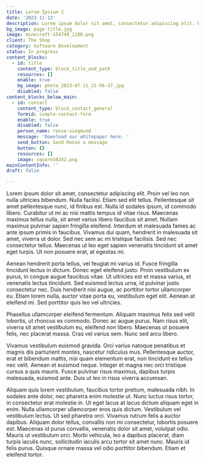 ```yaml
---
title: Lorum Ipsium 2
date: '2023-11-13'
description: Lorem ipsum dolor sit amet, consectetur adipiscing elit. Proin vel leo non.
bg_image: page-title.jpg
image: minecraft-154749_1280.png
client: The Shop
category: Software Development
status: In progress
content_blocks:
  - id: title
    content_type: block_title_and_path
    resources: []
    enable: true
    bg_image: photo_2023-07-11_21-56-37.jpg
    disabled: false
content_blocks_below_main:
  - id: contact
    content_type: block_contact_general
    formid: simple-contact-form
    enable: true
    disabled: false
    person_name: rense-siegmund
    message: 'Download our whitepaper here. '
    send_button: Send Rense a message
    button: {}
    resources: []
    image: square10242.png
mainContentInfo: ''
draft: false

---
```


Lorem ipsum dolor sit amet, consectetur adipiscing elit. Proin vel leo non nulla ultricies bibendum. Nulla facilisi. Etiam sed elit tellus. Pellentesque sit amet pellentesque nunc, id finibus est. Nulla id sodales ipsum, id commodo libero. Curabitur ut mi ac nisi mattis tempus id vitae risus. Maecenas maximus tellus nulla, sit amet varius libero faucibus sit amet. Nullam maximus pulvinar sapien fringilla eleifend. Interdum et malesuada fames ac ante ipsum primis in faucibus. Vivamus dui quam, hendrerit in malesuada sit amet, viverra ut dolor. Sed nec sem ac mi tristique facilisis. Sed nec consectetur tellus. Maecenas ut leo eget sapien venenatis tincidunt sit amet eget turpis. Ut non posuere erat, at egestas mi.

Aenean hendrerit porta tellus, vel feugiat mi varius id. Fusce fringilla tincidunt lectus in dictum. Donec eget eleifend justo. Proin vestibulum ex purus, in congue augue faucibus vitae. Ut ultricies est et massa varius, et venenatis lectus tincidunt. Sed euismod lectus urna, id pulvinar justo consectetur nec. Duis hendrerit nisi augue, ac porttitor tortor ullamcorper eu. Etiam lorem nulla, auctor vitae porta eu, vestibulum eget elit. Aenean at eleifend mi. Sed porttitor quis leo vel ultricies.

Phasellus ullamcorper eleifend fermentum. Aliquam maximus felis sed velit lobortis, ut rhoncus ex commodo. Donec ac augue purus. Nam risus elit, viverra sit amet vestibulum eu, eleifend non libero. Maecenas ut posuere felis, nec placerat massa. Cras vel varius sem. Nunc sed arcu libero.

Vivamus vestibulum euismod gravida. Orci varius natoque penatibus et magnis dis parturient montes, nascetur ridiculus mus. Pellentesque auctor, erat et bibendum mattis, nisi quam elementum erat, non tincidunt ex tellus nec velit. Aenean et euismod neque. Integer et magna nec orci tristique cursus a quis mauris. Fusce pulvinar risus maximus, dapibus turpis malesuada, euismod ante. Duis ut leo in risus viverra accumsan.

Aliquam quis lorem vestibulum, faucibus tortor pretium, malesuada nibh. In sodales ante dolor, nec pharetra enim molestie ut. Nunc luctus risus tortor, in consectetur erat molestie in. Ut eget lacus at lacus dictum aliquam eget in enim. Nulla ullamcorper ullamcorper eros quis dictum. Vestibulum vel vestibulum lectus. Ut sed pharetra orci. Vivamus rutrum felis a auctor dapibus. Aliquam dolor tellus, convallis non mi consectetur, lobortis posuere est. Maecenas id purus convallis, venenatis dolor sit amet, volutpat odio. Mauris ut vestibulum orci. Morbi vehicula, leo a dapibus placerat, diam turpis iaculis nunc, sollicitudin iaculis arcu tortor sit amet nunc. Mauris id felis purus. Quisque ornare massa vel odio porttitor bibendum. Etiam et eleifend tortor.



